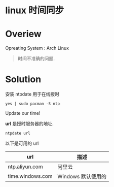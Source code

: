 # linux 时间同步

# Overiew

Opreating System : Arch Linux

> 时间不准确的问题.

# Solution

安装 ntpdate 用于在线授时

```shell
yes | sudo pacman -S ntp
```

Update our time!

**url** 是授时服务器的地址.

```shell
ntpdate url
```

以下是可用的 url

|         url          |         描述         | 
|        ------        |        ------        |
|    ntp.aliyun.com    |        阿里云        |
|   time.windows.com   | Windows 默认使用的   |


